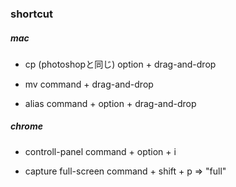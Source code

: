 ### shortcut
##### mac
+ cp (photoshopと同じ)
option + drag-and-drop

+ mv
command + drag-and-drop

+ alias
command + option + drag-and-drop

##### chrome
+ controll-panel
command + option + i

+ capture full-screen
command + shift + p
=> "full"

